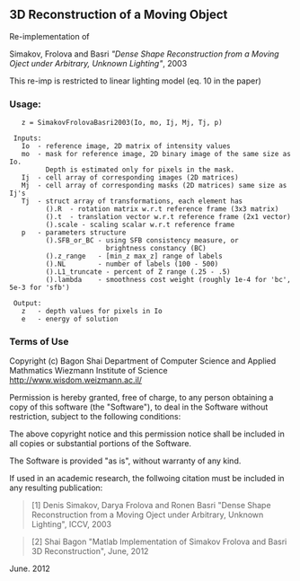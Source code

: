 ## 3D Reconstruction of a Moving Object

 Re-implementation of

 Simakov, Frolova and Basri *"Dense Shape Reconstruction from a Moving
 Oject under Arbitrary, Unknown Lighting"*, 2003


 This re-imp is restricted to linear lighting model (eq. 10 in the  paper)


### Usage:
````
   z = SimakovFrolovaBasri2003(Io, mo, Ij, Mj, Tj, p)

 Inputs:
   Io  - reference image, 2D matrix of intensity values
   mo  - mask for reference image, 2D binary image of the same size as Io.
         Depth is estimated only for pixels in the mask.
   Ij  - cell array of corresponding images (2D matrices)
   Mj  - cell array of corresponding masks (2D matrices) same size as Ij's
   Tj  - struct array of transformations, each element has
         ().R  - rotation matrix w.r.t reference frame (3x3 matrix)
         ().t  - translation vector w.r.t reference frame (2x1 vector)
         ().scale - scaling scalar w.r.t reference frame
   p   - parameters structure
         ().SFB_or_BC - using SFB consistency measure, or
                        brightness constancy (BC)
         ().z_range   - [min_z max_z] range of labels
         ().NL        - number of labels (100 - 500)
         ().L1_truncate - percent of Z range (.25 - .5)
         ().lambda    - smoothness cost weight (roughly 1e-4 for 'bc', 5e-3 for 'sfb')

 Output:
   z   - depth values for pixels in Io
   e   - energy of solution
````


### Terms of Use

 Copyright (c) Bagon Shai
 Department of Computer Science and Applied Mathmatics
 Wiezmann Institute of Science
 http://www.wisdom.weizmann.ac.il/

 Permission is hereby granted, free of charge, to any person obtaining a copy
 of this software (the "Software"), to deal
 in the Software without restriction, subject to the following conditions:

 The above copyright notice and this permission notice shall be included in
 all copies or substantial portions of the Software.

 The Software is provided "as is", without warranty of any kind.



 If used in an academic research, the follwoing citation must be included
 in any resulting publication:

>   [1] Denis Simakov, Darya Frolova and Ronen Basri
>       "Dense Shape Reconstruction from a Moving Oject under Arbitrary, Unknown Lighting",
>       ICCV, 2003

>   [2] Shai Bagon
>       "Matlab Implementation of Simakov Frolova and Basri 3D Reconstruction",
>       June, 2012


 June. 2012


